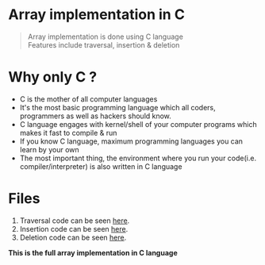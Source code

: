 # Array implementation in C

> Array implementation is done using C language  
> Features include traversal, insertion & deletion

# Why only C ?

- C is the mother of all computer languages  
- It's the most basic programming language which all coders, programmers as well as hackers should know.  
- C language engages with kernel/shell of your computer programs which makes it fast to compile & run  
- If you know C language, maximum programming languages you can learn by your own
- The most important thing, the environment where you run your code(i.e. compiler/interpreter) is also written in C language

# Files

1. Traversal code can be seen [here]().
2. Insertion code can be seen [here]().
3. Deletion code can be seen [here]().

__This is the full array implementation in C language__

